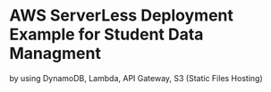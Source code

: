 # AWS ServerLess Deployment Example for Student Data Managment

by using DynamoDB, Lambda, API Gateway, S3 (Static Files Hosting)
